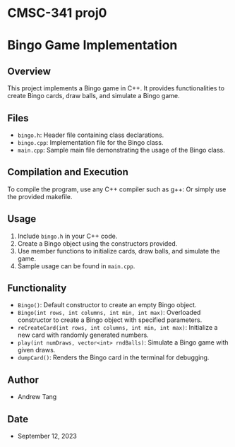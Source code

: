 # CMSC-341 proj0

# Bingo Game Implementation

## Overview
This project implements a Bingo game in C++. It provides functionalities to create Bingo cards, draw balls, and simulate a Bingo game.

## Files
- `bingo.h`: Header file containing class declarations.
- `bingo.cpp`: Implementation file for the Bingo class.
- `main.cpp`: Sample main file demonstrating the usage of the Bingo class.

## Compilation and Execution
To compile the program, use any C++ compiler such as g++:
Or simply use the provided makefile. 

## Usage
1. Include `bingo.h` in your C++ code.
2. Create a Bingo object using the constructors provided.
3. Use member functions to initialize cards, draw balls, and simulate the game.
4. Sample usage can be found in `main.cpp`.

## Functionality
- `Bingo()`: Default constructor to create an empty Bingo object.
- `Bingo(int rows, int columns, int min, int max)`: Overloaded constructor to create a Bingo object with specified parameters.
- `reCreateCard(int rows, int columns, int min, int max)`: Initialize a new card with randomly generated numbers.
- `play(int numDraws, vector<int> rndBalls)`: Simulate a Bingo game with given draws.
- `dumpCard()`: Renders the Bingo card in the terminal for debugging.

## Author
- Andrew Tang

## Date
- September 12, 2023

